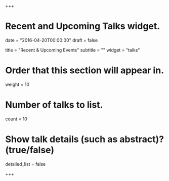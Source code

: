 +++
# Recent and Upcoming Talks widget.

date = "2016-04-20T00:00:00"
draft = false

title = "Recent & Upcoming Events"
subtitle = ""
widget = "talks"

# Order that this section will appear in.
weight = 10

# Number of talks to list.
count = 10

# Show talk details (such as abstract)? (true/false)
detailed_list = false

+++

